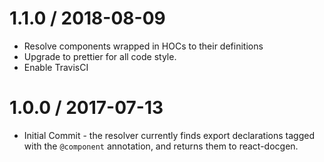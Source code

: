1.1.0 / 2018-08-09
==================
- Resolve components wrapped in HOCs to their definitions
- Upgrade to prettier for all code style.
- Enable TravisCI

1.0.0 / 2017-07-13
==================
- Initial Commit - the resolver currently finds export declarations tagged with
  the `@component` annotation, and returns them to react-docgen.
